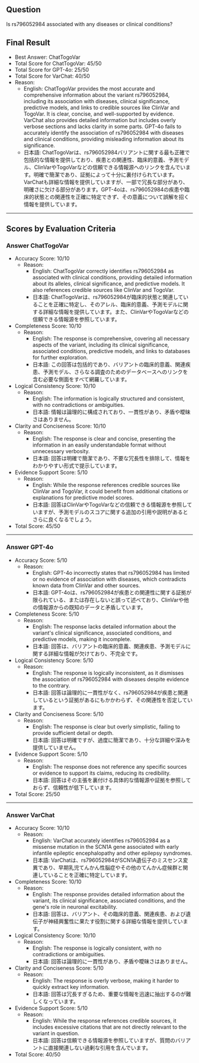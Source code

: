 ## Question

Is rs796052984 associated with any diseases or clinical conditions?

## Final Result

- Best Answer: ChatTogoVar
- Total Score for ChatTogoVar: 45/50
- Total Score for GPT-4o: 25/50
- Total Score for VarChat: 40/50
- Reason:
  - English: ChatTogoVar provides the most accurate and comprehensive information about the variant rs796052984, including its association with diseases, clinical significance, predictive models, and links to credible sources like ClinVar and TogoVar. It is clear, concise, and well-supported by evidence. VarChat also provides detailed information but includes overly verbose sections and lacks clarity in some parts. GPT-4o fails to accurately identify the association of rs796052984 with diseases and clinical conditions, providing misleading information about its significance.
  - 日本語: ChatTogoVarは、rs796052984バリアントに関する最も正確で包括的な情報を提供しており、疾患との関連性、臨床的意義、予測モデル、ClinVarやTogoVarなどの信頼できる情報源へのリンクを含んでいます。明確で簡潔であり、証拠によって十分に裏付けられています。VarChatも詳細な情報を提供していますが、一部で冗長な部分があり、明確さに欠ける部分があります。GPT-4oは、rs796052984の疾患や臨床的状態との関連性を正確に特定できず、その意義について誤解を招く情報を提供しています。

---

## Scores by Evaluation Criteria

### Answer ChatTogoVar
- Accuracy Score: 10/10
  - Reason: 
    - English: ChatTogoVar correctly identifies rs796052984 as associated with clinical conditions, providing detailed information about its alleles, clinical significance, and predictive models. It also references credible sources like ClinVar and TogoVar.
    - 日本語: ChatTogoVarは、rs796052984が臨床的状態と関連していることを正確に特定し、そのアレル、臨床的意義、予測モデルに関する詳細な情報を提供しています。また、ClinVarやTogoVarなどの信頼できる情報源を参照しています。
- Completeness Score: 10/10
  - Reason: 
    - English: The response is comprehensive, covering all necessary aspects of the variant, including its clinical significance, associated conditions, predictive models, and links to databases for further exploration.
    - 日本語: この回答は包括的であり、バリアントの臨床的意義、関連疾患、予測モデル、さらなる調査のためのデータベースへのリンクを含む必要な側面をすべて網羅しています。
- Logical Consistency Score: 10/10
  - Reason: 
    - English: The information is logically structured and consistent, with no contradictions or ambiguities.
    - 日本語: 情報は論理的に構成されており、一貫性があり、矛盾や曖昧さはありません。
- Clarity and Conciseness Score: 10/10
  - Reason: 
    - English: The response is clear and concise, presenting the information in an easily understandable format without unnecessary verbosity.
    - 日本語: 回答は明確で簡潔であり、不要な冗長性を排除して、情報をわかりやすい形式で提示しています。
- Evidence Support Score: 5/10
  - Reason: 
    - English: While the response references credible sources like ClinVar and TogoVar, it could benefit from additional citations or explanations for predictive model scores.
    - 日本語: 回答はClinVarやTogoVarなどの信頼できる情報源を参照していますが、予測モデルのスコアに関する追加の引用や説明があるとさらに良くなるでしょう。
- Total Score: 45/50

---

### Answer GPT-4o
- Accuracy Score: 5/10
  - Reason: 
    - English: GPT-4o incorrectly states that rs796052984 has limited or no evidence of association with diseases, which contradicts known data from ClinVar and other sources.
    - 日本語: GPT-4oは、rs796052984が疾患との関連性に関する証拠が限られている、または存在しないと誤って述べており、ClinVarや他の情報源からの既知のデータと矛盾しています。
- Completeness Score: 5/10
  - Reason: 
    - English: The response lacks detailed information about the variant's clinical significance, associated conditions, and predictive models, making it incomplete.
    - 日本語: 回答は、バリアントの臨床的意義、関連疾患、予測モデルに関する詳細な情報が欠けており、不完全です。
- Logical Consistency Score: 5/10
  - Reason: 
    - English: The response is logically inconsistent, as it dismisses the association of rs796052984 with diseases despite evidence to the contrary.
    - 日本語: 回答は論理的に一貫性がなく、rs796052984が疾患と関連しているという証拠があるにもかかわらず、その関連性を否定しています。
- Clarity and Conciseness Score: 5/10
  - Reason: 
    - English: The response is clear but overly simplistic, failing to provide sufficient detail or depth.
    - 日本語: 回答は明確ですが、過度に簡潔であり、十分な詳細や深みを提供していません。
- Evidence Support Score: 5/10
  - Reason: 
    - English: The response does not reference any specific sources or evidence to support its claims, reducing its credibility.
    - 日本語: 回答はその主張を裏付ける具体的な情報源や証拠を参照しておらず、信頼性が低下しています。
- Total Score: 25/50

---

### Answer VarChat
- Accuracy Score: 10/10
  - Reason: 
    - English: VarChat accurately identifies rs796052984 as a missense mutation in the SCN1A gene associated with early infantile epileptic encephalopathy and other epilepsy syndromes.
    - 日本語: VarChatは、rs796052984がSCN1A遺伝子のミスセンス変異であり、早期乳児てんかん性脳症やその他のてんかん症候群と関連していることを正確に特定しています。
- Completeness Score: 10/10
  - Reason: 
    - English: The response provides detailed information about the variant, its clinical significance, associated conditions, and the gene's role in neuronal excitability.
    - 日本語: 回答は、バリアント、その臨床的意義、関連疾患、および遺伝子が神経興奮性に果たす役割に関する詳細な情報を提供しています。
- Logical Consistency Score: 10/10
  - Reason: 
    - English: The response is logically consistent, with no contradictions or ambiguities.
    - 日本語: 回答は論理的に一貫性があり、矛盾や曖昧さはありません。
- Clarity and Conciseness Score: 5/10
  - Reason: 
    - English: The response is overly verbose, making it harder to quickly extract key information.
    - 日本語: 回答は冗長すぎるため、重要な情報を迅速に抽出するのが難しくなっています。
- Evidence Support Score: 5/10
  - Reason: 
    - English: While the response references credible sources, it includes excessive citations that are not directly relevant to the variant in question.
    - 日本語: 回答は信頼できる情報源を参照していますが、質問のバリアントに直接関連しない過剰な引用を含んでいます。
- Total Score: 40/50
